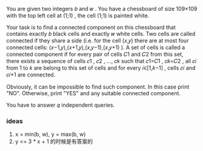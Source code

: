You are given two integers 𝑏
 and 𝑤
. You have a chessboard of size 109×109
 with the top left cell at (1;1)
, the cell (1;1)
 is painted white.

Your task is to find a connected component on this chessboard that contains exactly 𝑏
 black cells and exactly 𝑤
 white cells. Two cells are called connected if they share a side (i.e. for the cell (𝑥,𝑦)
 there are at most four connected cells: (𝑥−1,𝑦),(𝑥+1,𝑦),(𝑥,𝑦−1),(𝑥,𝑦+1)
). A set of cells is called a connected component if for every pair of cells 𝐶1
 and 𝐶2
 from this set, there exists a sequence of cells 𝑐1
, 𝑐2
, ..., 𝑐𝑘
 such that 𝑐1=𝐶1
, 𝑐𝑘=𝐶2
, all 𝑐𝑖
 from 1
 to 𝑘
 are belong to this set of cells and for every 𝑖∈[1,𝑘−1]
, cells 𝑐𝑖
 and 𝑐𝑖+1
 are connected.

Obviously, it can be impossible to find such component. In this case print "NO". Otherwise, print "YES" and any suitable connected component.

You have to answer 𝑞
 independent queries.

### ideas
1. x = min(b, w), y = max(b, w)
2. y <= 3 * x + 1 的时候是有答案的